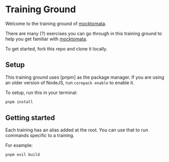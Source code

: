 # Training Ground

Welcome to the training ground of [mocktomata].

There are many (?) exercises you can go through in this training ground to help you get familiar with [mocktomata].

To get started, fork this repo and clone it locally.

## Setup

This training ground uses [pnpm] as the package manager.
If you are using an older version of NodeJS,
run `corepack enable` to enable it.

To setup, run this in your terminal:

```sh
pnpm install
```

## Getting started

Each training has an alias added at the root.
You can use that to run commands specific to a training.

For example:

```sh
pnpm evil build
```

[mocktomata]: https://github.com/mocktomata/mocktomata
